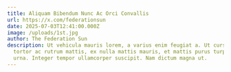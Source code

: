 ```yaml
---
title: Aliquam Bibendum Nunc Ac Orci Convallis
url: https://x.com/federationsun
date: 2025-07-03T12:41:00.000Z
image: /uploads/1st.jpg
author: The Federation Sun
description: Ut vehicula mauris lorem, a varius enim feugiat a. Ut cursus,
  tortor ac rutrum mattis, ex nulla mattis mauris, et mattis purus turpis vel
  urna. Integer tempor ullamcorper suscipit. Nam dictum magna ut.
---
```

